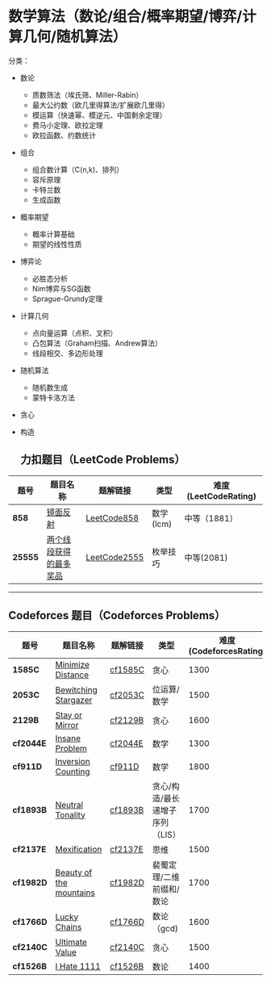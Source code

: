 # 数学算法（数论/组合/概率期望/博弈/计算几何/随机算法）

分类：

- 数论
  - 质数筛法（埃氏筛、Miller-Rabin）
  - 最大公约数（欧几里得算法/扩展欧几里得）
  - 模运算（快速幂、模逆元、中国剩余定理）
  - 费马小定理、欧拉定理
  - 欧拉函数、约数统计
- 组合
  - 组合数计算（C(n,k)、排列）
  - 容斥原理
  - 卡特兰数
  - 生成函数
- 概率期望
  - 概率计算基础
  - 期望的线性性质
- 博弈论
  - 必胜态分析
  - Nim博弈与SG函数
  - Sprague-Grundy定理
- 计算几何
  - 点向量运算（点积、叉积）
  - 凸包算法（Graham扫描、Andrew算法）
  - 线段相交、多边形处理
- 随机算法
  - 随机数生成
  - 蒙特卡洛方法
- 贪心
- 构造



  ## 力扣题目（LeetCode Problems）

| 题号 | 题目名称 | 题解链接 |  类型   | 难度(LeetCodeRating) |
|------|----------|----------|----------|----------------------|
|**858**| [镜面反射](https://leetcode.cn/problems/mirror-reflection/description/)| [LeetCode858](./solution/LeetCode858.md) | 数学(lcm) | 中等（1881） |
| **25555** | [两个线段获得的最多奖品](https://leetcode.cn/problems/maximize-win-from-two-segments/description/) | [LeetCode2555](./solution/LeetCode2555.md) | 枚举技巧 | 中等(2081) |




---

## Codeforces 题目（Codeforces Problems）

| 题号 | 题目名称 | 题解链接 | 类型 | 难度(CodeforcesRating) |
|------|----------|----------|------|------------------------|
| **1585C** |  [Minimize Distance](https://codeforces.com/problemset/problem/1585/C) |  [cf1585C](./solution/cf1585C.md) |  贪心  | 1300 |
| **2053C** | [Bewitching Stargazer](https://codeforces.com/problemset/problem/2053/C) | [cf2053C](./solution/cf2053C.md) | 位运算/数学 | 1500 |
| **2129B** | [Stay or Mirror](https://codeforces.com/problemset/problem/2129/B) | [cf2129B](./solution/cf2129B.md) | 贪心 | 1600 |
| **cf2044E** | [Insane Problem](https://codeforces.com/problemset/problem/2044/E) | [cf2044E](./solution/cf2044E.md) | 数学 | 1300 |
| **cf911D** | [Inversion Counting](https://codeforces.com/contest/911/problem/D) | [cf911D](./solution/cf911D.md) | 数学 | 1800 |
| **cf1893B** | [Neutral Tonality](https://codeforces.com/problemset/problem/1893/B) | [cf1893B](./solution/cf1893B.md) | 贪心/构造/最长递增子序列（LIS） | 1700 |
| **cf2137E** | [Mexification](https://codeforces.com/problemset/problem/2137/E) | [cf2137E](./solution/cf2137E.md) | 思维 | 1500 |
| **cf1982D** | [Beauty of the mountains](https://codeforces.com/problemset/problem/1982/D) | [cf1982D](./solution/cf1982D.md) | 裴蜀定理/二维前缀和/数论 | 1700 |
| **cf1766D** | [Lucky Chains](https://codeforces.com/problemset/problem/1766/D) | [cf1766D](./solution/cf1766D.md) | 数论（gcd) | 1600 |
| **cf2140C** | [Ultimate Value](https://codeforces.com/problemset/problem/2140/C) | [cf2140C](./solution/cf2140C.md) | 贪心 | 1500 |
| **cf1526B** | [I Hate 1111](https://codeforces.com/problemset/problem/1526/B) | [cf1526B](./solution/cf1526B.md) | 数论 | 1400 |
